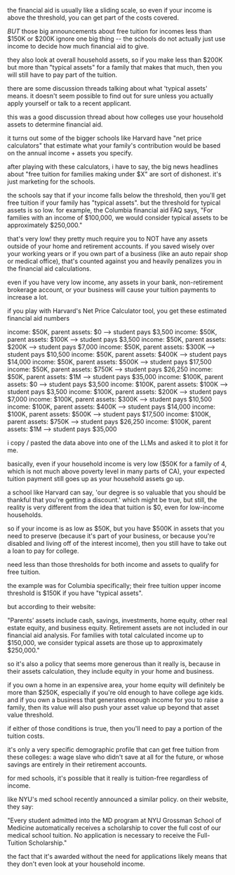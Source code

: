 the financial aid is usually like a sliding scale, so even if your income is above the threshold, you can get part of the costs covered.

*BUT* those big announcements about free tuition for incomes less than $150K or $200K ignore one big thing -- the schools do not actually just use income to decide how much financial aid to give. 

they also look at overall household assets, so if you make less than $200K but more than "typical assets" for a family that makes that much, then you will still have to pay part of the tuition.

there are some discussion threads talking about what 'typical assets' means. it doesn't seem possible to find out for sure unless you actually apply yourself or talk to a recent applicant.

this was a good discussion thread about how colleges use your household assets to determine financial aid.

it turns out some of the bigger schools like Harvard have "net price calculators" that estimate what your family's contribution would be based on the annual income + assets you specify.

after playing with these calculators, i have to say, the big news headlines about "free tuition for families making under $X" are sort of dishonest. it's just marketing for the schools.

the schools say that if your income falls below the threshold, then you'll get free tuition if your family has "typical assets". but the threshold for typical assets is so low. for example, the Columbia financial aid FAQ says, "For families with an income of $100,000, we would consider typical assets to be approximately $250,000." 

that's very low! they pretty much require you to NOT have any assets outside of your home and retirement accounts. if you saved wisely over your working years or if you own part of a business (like an auto repair shop or medical office), that's counted against you and heavily penalizes you in the financial aid calculations.

even if you have very low income, any assets in your bank, non-retirement brokerage account, or your business will cause your tuition payments to increase a lot. 

if you play with Harvard's Net Price Calculator tool, you get these estimated financial aid numbers

income: $50K, parent assets: $0 --> student pays $3,500
income: $50K, parent assets: $100K --> student pays $3,500
income: $50K, parent assets: $200K --> student pays $7,000
income: $50K, parent assets: $300K --> student pays $10,500
income: $50K, parent assets: $400K --> student pays $14,000
income: $50K, parent assets: $500K --> student pays $17,500
income: $50K, parent assets: $750K --> student pays $26,250
income: $50K, parent assets: $1M --> student pays $35,000
income: $100K, parent assets: $0 --> student pays $3,500
income: $100K, parent assets: $100K --> student pays $3,500
income: $100K, parent assets: $200K --> student pays $7,000
income: $100K, parent assets: $300K --> student pays $10,500
income: $100K, parent assets: $400K --> student pays $14,000
income: $100K, parent assets: $500K --> student pays $17,500
income: $100K, parent assets: $750K --> student pays $26,250
income: $100K, parent assets: $1M --> student pays $35,000

i copy / pasted the data above into one of the LLMs and asked it to plot it for me. 

basically, even if your household income is very low ($50K for a family of 4, which is not much above poverty level in many parts of CA), your expected tuition payment still goes up as your household assets go up.

a school like Harvard can say, 'our degree is so valuable that you should be thankful that you're getting a discount.' which might be true, but still, the reality is very different from the idea that tuition is $0, even for low-income households.

so if your income is as low as $50K, but you have $500K in assets that you need to preserve (because it's part of your business, or because you're disabled and living off of the interest income), then you still have to take out a loan to pay for college.

need less than those thresholds for both income and assets to qualify for free tuition.

the example was for Columbia specifically; their free tuition upper income threshold is $150K if you have "typical assets".

but according to their website:

"Parents’ assets include cash, savings, investments, home equity, other real estate equity, and business equity. Retirement assets are not included in our financial aid analysis. For families with total calculated income up to $150,000, we consider typical assets are those up to approximately $250,000." 

so it's also a policy that seems more generous than it really is, because in their assets calculation, they include equity in your home and business.

if you own a home in an expensive area, your home equity will definitely be more than $250K, especially if you're old enough to have college age kids. and if you own a business that generates enough income for you to raise a family, then its value will also push your asset value up beyond that asset value threshold.

if either of those conditions is true, then you'll need to pay a portion of the tuition costs.

it's only a very specific demographic profile that can get free tuition from these colleges: a wage slave who didn't save at all for the future, or whose savings are entirely in their retirement accounts.

for med schools, it's possible that it really is tuition-free regardless of income. 

like NYU's med school recently announced a similar policy. on their website, they say: 

"Every student admitted into the MD program at NYU Grossman School of Medicine automatically receives a scholarship to cover the full cost of our medical school tuition. No application is necessary to receive the Full-Tuition Scholarship."

the fact that it's awarded without the need for applications likely means that they don't even look at your household income.